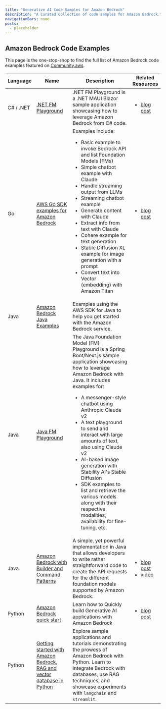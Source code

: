 ```yaml
---
title: "Generative AI Code Samples for Amazon Bedrock"
description: "A Curated Collection of code samples for Amazon Bedrock."
navigationBars: none
posts:
  - placeholder
---
```


## Amazon Bedrock Code Examples

This page is the one-stop-shop to find the full list of Amazon Bedrock code examples featured on [Community.aws](https://community.aws).

| Language | Name | Description | Related Resources |
| -------- | ---- | ----------- | ----------------- |
| C# / .NET | [.NET FM Playground](https://github.com/build-on-aws/dotnet-fm-playground) | .NET FM Playground is a .NET MAUI Blazor sample application showcasing how to leverage Amazon Bedrock from C# code. | <ul><li>[blog post](/posts/future-proof-dotnet-app-with-amazon-bedrock)</li></ul> |
| Go        | [AWS Go SDK examples for Amazon Bedrock](https://github.com/build-on-aws/amazon-bedrock-go-sdk-examples) | Examples include: <ul><li>Basic example to invoke Bedrock API and list Foundation Models (FMs)</li><li>Simple chatbot example with Claude</li><li>Handle streaming output from LLMs</li><li>Streaming chatbot example</li><li>Generate content with Claude</li><li>Extract info from text with Claude</li><li>Cohere example for text generation</li><li>Stable Diffusion XL example for image generation with a prompt</li><li>Convert text into Vector (embedding) with Amazon Titan</li></ul> | <ul><li>[blog post](/concepts/amazon-bedrock-golang-getting-started)</li></ul> |
| Java | [Amazon Bedrock Java Examples](https://github.com/build-on-aws/amazon-bedrock-java-examples) | Examples using the AWS SDK for Java to help you get started with the Amazon Bedrock service. | |
| Java | [Java FM Playground](https://github.com/build-on-aws/java-fm-playground) | The Java Foundation Model (FM) Playground is a Spring Boot/Next.js sample application showcasing how to leverage Amazon Bedrock with Java. It includes examples for:<ul><li>A messenger-style chatbot using Anthropic Claude v2</li><li>A text playground to send and interact with large amounts of text, also using Claude v2</li><li>AI-based image generation with Stability AI's Stable Diffusion</li><li>SDK examples to list and retrieve the various models along with their respective modalities, availability for fine-tuning, etc.</li></ul> | |
| Java | [Amazon Bedrock with Builder and Command Patterns](https://github.com/build-on-aws/amazon-bedrock-with-builder-and-command-patterns) | A simple, yet powerful implementation in Java that allows developers to write rather straightforward code to create the API requests for the different foundation models supported by Amazon Bedrock. | <ul><li>[blog post](/posts/amazon-bedrock-developing-java-applications)</li><li>[video](https://www.youtube.com/watch?v=Vv2J8N0-eHc)</li></ul> |
| Python | [Amazon Bedrock quick start](https://github.com/build-on-aws/amazon-bedrock-quick-start) | Learn how to Quickly build Generative AI applications with Amazon Bedrock | <ul><li>[blog post](/posts/amazon-bedrock-quick-start)</li></ul> |
| Python | [Getting started with Amazon Bedrock, RAG and vector database in Python](https://github.com/build-on-aws/llm-rag-vectordb-python) | Explore sample applications and tutorials demonstrating the prowess of Amazon Bedrock with Python. Learn to integrate Bedrock with databases, use RAG techniques, and showcase experiments with `langchain` and `streamlit`. | |
